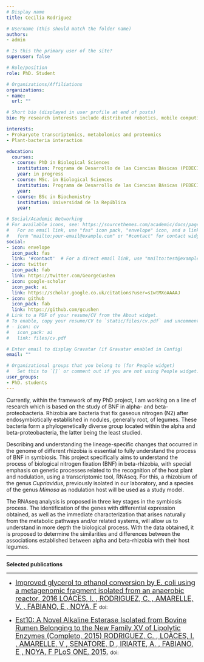 ```yaml
---
# Display name
title: Cecilia Rodriguez

# Username (this should match the folder name)
authors:
- admin

# Is this the primary user of the site?
superuser: false

# Role/position
role: PhD. Student

# Organizations/Affiliations
organizations:
- name: 
  url: ""

# Short bio (displayed in user profile at end of posts)
bio: My research interests include distributed robotics, mobile computing and programmable matter.

interests:
- Prokaryote transcriptomics, metabolomics and proteomics
- Plant-bacteria interaction

education:
  courses:
  - course: PhD in Biological Sciences
    institution: Programa de Desarrollo de las Ciencias Básicas (PEDECIBA)
    year: in progress
  - course: MSc. in Biological Sciences
    institution: Programa de Desarrollo de las Ciencias Básicas (PEDECIBA)
    year: 
  - course: BSc in Biochemistry
    institution: Universidad de la República
    year: 

# Social/Academic Networking
# For available icons, see: https://sourcethemes.com/academic/docs/page-builder/#icons
#   For an email link, use "fas" icon pack, "envelope" icon, and a link in the
#   form "mailto:your-email@example.com" or "#contact" for contact widget.
social:
- icon: envelope
  icon_pack: fas
  link: '#contact'  # For a direct email link, use "mailto:test@example.org".
- icon: twitter
  icon_pack: fab
  link: https://twitter.com/GeorgeCushen
- icon: google-scholar
  icon_pack: ai
  link: https://scholar.google.co.uk/citations?user=sIwtMXoAAAAJ
- icon: github
  icon_pack: fab
  link: https://github.com/gcushen
# Link to a PDF of your resume/CV from the About widget.
# To enable, copy your resume/CV to `static/files/cv.pdf` and uncomment the lines below.
# - icon: cv
#   icon_pack: ai
#   link: files/cv.pdf

# Enter email to display Gravatar (if Gravatar enabled in Config)
email: ""

# Organizational groups that you belong to (for People widget)
#   Set this to `[]` or comment out if you are not using People widget.
user_groups:
- PhD. students
---
```


Currently, within the framework of my PhD project, I am working on a line of research which is based on the study of BNF in alpha- and beta-proteobacteria. Rhizobia are bacteria that fix gaseous nitrogen (N2) after endosymbiotically established in nodules, generally root, of legumes. These bacteria form a phylogenetically diverse group located within the alpha and beta-proteobacteria, the latter being the least studied. 

Describing and understanding the lineage-specific changes that occurred in the genome of different rhizobia is essential to fully understand the process of BNF in symbiosis. This project specifically aims to understand the process of biological nitrogen fixation (BNF) in beta-rhizobia, with special emphasis on genetic processes related to the recognition of the host plant and nodulation, using a transcriptomic tool, RNAseq. For this, a rhizobium of the genus *Cupriavidus*, previously isolated in our laboratory, and a species of the genus *Mimosa* as nodulation host will be used as a study model. 

The RNAseq analysis is proposed in three key stages in the symbiosis process. The identification of the genes with differential expression obtained, as well as the immediate characterization that arises naturally from the metabolic pathways and/or related systems, will allow us to understand in more depth the biological process. With the data obtained, it is proposed to determine the similarities and differences between the associations established between alpha and beta-rhizobia with their host legumes.

___

**Selected publications**
___

- <font size="4"> [Improved glycerol to ethanol conversion by E. coli using a metagenomic fragment isolated from an anaerobic reactor, 2016 LOÁCES, I. , RODRIGUEZ, C. , AMARELLE, V. , FABIANO, E , NOYA, F]() </font> <font size="2"> doi:  </font> 

- <font size="4"> [Est10: A Novel Alkaline Esterase Isolated from Bovine Rumen Belonging to the New Family XV of Lipolytic Enzymes (Completo, 2015) RODRIGUEZ, C. , LOÁCES, I. , AMARELLE, V , SENATORE, D , IRIARTE, A. , FABIANO, E , NOYA, F PLoS ONE, 2015.]() </font> <font size="2"> doi:  </font> 
